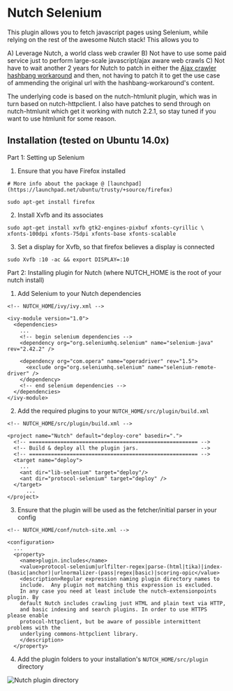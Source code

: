 Nutch Selenium
==============

This plugin allows you to fetch javascript pages using Selenium, while relying on the rest of the awesome Nutch stack! This allows you to

A) Leverage Nutch, a world class web crawler
B) Not have to use some paid service just to perform large-scale javascript/ajax aware web crawls
C) Not have to wait another 2 years for Nutch to patch in either the [Ajax crawler hashbang workaround](https://issues.apache.org/jira/browse/NUTCH-1323) and then, not having to patch it to get the use case of ammending the original url with the hashbang-workaround's content.

The underlying code is based on the nutch-htmlunit plugin, which was in turn based on nutch-httpclient. I also have patches to send through on nutch-htmlunit which get it working with nutch 2.2.1, so stay tuned if you want to use htmlunit for some reason.

## Installation (tested on Ubuntu 14.0x)

Part 1: Setting up Selenium

1. Ensure that you have Firefox installed
```
# More info about the package @ [launchpad](https://launchpad.net/ubuntu/trusty/+source/firefox)

sudo apt-get install firefox
```
2. Install Xvfb and its associates
```
sudo apt-get install xvfb gtk2-engines-pixbuf xfonts-cyrillic \
xfonts-100dpi xfonts-75dpi xfonts-base xfonts-scalable
```
3. Set a display for Xvfb, so that firefox believes a display is connected
```
sudo Xvfb :10 -ac && export DISPLAY=:10
```
Part 2: Installing plugin for Nutch (where NUTCH_HOME is the root of your nutch install)

1. Add Selenium to your Nutch dependencies
```
<!-- NUTCH_HOME/ivy/ivy.xml -->

<ivy-module version="1.0">
  <dependencies>
    ...
    <!-- begin selenium dependencies -->
    <dependency org="org.seleniumhq.selenium" name="selenium-java" rev="2.42.2" />

    <dependency org="com.opera" name="operadriver" rev="1.5">
      <exclude org="org.seleniumhq.selenium" name="selenium-remote-driver" />
    </dependency>
    <!-- end selenium dependencies -->
  </dependencies>
</ivy-module>
```
2. Add the required plugins to your `NUTCH_HOME/src/plugin/build.xml`
```
<!-- NUTCH_HOME/src/plugin/build.xml -->

<project name="Nutch" default="deploy-core" basedir=".">
  <!-- ====================================================== -->
  <!-- Build & deploy all the plugin jars.                    -->
  <!-- ====================================================== -->
  <target name="deploy">
    ... 
    <ant dir="lib-selenium" target="deploy"/>
    <ant dir="protocol-selenium" target="deploy" />
  </target>
      ...
</project>
```
3. Ensure that the plugin will be used as the fetcher/initial parser in your config
```
<!-- NUTCH_HOME/conf/nutch-site.xml -->

<configuration>
  ...
  <property>
    <name>plugin.includes</name>
    <value>protocol-selenium|urlfilter-regex|parse-(html|tika)|index-(basic|anchor)|urlnormalizer-(pass|regex|basic)|scoring-opic</value>
    <description>Regular expression naming plugin directory names to
    include.  Any plugin not matching this expression is excluded.
    In any case you need at least include the nutch-extensionpoints plugin. By
    default Nutch includes crawling just HTML and plain text via HTTP,
    and basic indexing and search plugins. In order to use HTTPS please enable 
    protocol-httpclient, but be aware of possible intermittent problems with the 
    underlying commons-httpclient library.
    </description>
  </property>
```
4. Add the plugin folders to your installation's `NUTCH_HOME/src/plugin` directory

![Nutch plugin directory](http://i.imgur.com/CzLqoqO.png)


